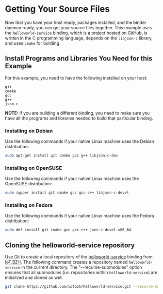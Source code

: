 # Getting Your Source Files

Now that you have your host ready, packages installed, and the binder
daemon ready, you can get your source files together.
This example uses the `helloworld-service` binding, which is
a project hosted on GitHub, is written in the C programming language,
depends on the `libjson-c` library, and uses `cmake` for building.

## Install Programs and Libraries You Need for this Example

For this example, you need to have the following installed on your host:

```
git
cmake
gcc
g++
json-c
```

**NOTE:** If you are building a different binding, you need to make sure
you have all the programs and libraries needed to build that particular
binding.

### Installing on Debian

Use the following commands if your native Linux machine uses the Debian
distribution:

```bash
sudo apt-get install git cmake gcc g++ libjson-c-dev
```

### Installing on OpenSUSE

Use the following commands if your native Linux machine uses the OpenSUSE
distribution:

```bash
sudo zypper install git cmake gcc gcc-c++ libjson-c-devel
```

### Installing on Fedora

Use the following commands if your native Linux machine uses the Fedora
distribution:

```bash
sudo dnf install git cmake gcc gcc-c++ json-c-devel.x86_64
```

## Cloning the helloworld-service repository

Use Git to create a local repository of the
[helloworld-service](https://github.com/iotbzh/helloworld-service) binding from
[IoT.BZH](https://iot.bzh/en/).
The following command creates a repository named `helloworld-service` in the
current directory.
The "--recurse-submodules" option ensures that all submodules (i.e. repositories
within `helloworld-service`) are initialized and cloned as well.

```bash
git clone https://github.com/iotbzh/helloworld-service.git --recurse-submodules
```
